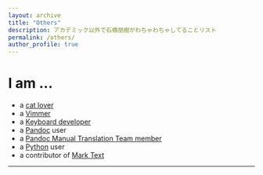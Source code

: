 ```yaml
---
layout: archive
title: "Others"
description: アカデミック以外で石橋朋樹がわちゃわちゃしてることリスト
permalink: /others/
author_profile: true
---
```


# I am ...

- a [cat lover](https://scrapbox.io/cat-lover/)
- a [Vimmer](https://www.vim.org)
- a [Keyboard developer](https://www.google.co.jp/search?q=keyboard%20diy)
- a [Pandoc](https://pandoc.org) user
- a [Pandoc Manual Translation Team member](https://pandoc-doc-ja.readthedocs.io/ja/latest/users-guide.html)
- a [Python](https://www.python.org) user
- a contributor of [Mark Text](https://github.com/marktext/marktext)

<!-- - an author of [Awesome ImageJ Plugins](https://github.com/ishibaki/awesome-imagej-plugins)-->
<!-- - a Technical Advisor of [BugMo Ltd.](https://bugmo.jp)-->

---

<script src="https://utteranc.es/client.js"
        repo="ishibaki/ishibaki.github.io"
        issue-term="title"
        theme="github-light"
        crossorigin="anonymous"
        async>
</script>

